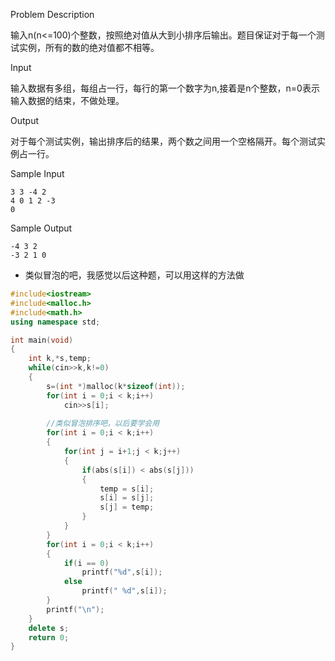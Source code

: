 Problem Description

输入n(n<=100)个整数，按照绝对值从大到小排序后输出。题目保证对于每一个测试实例，所有的数的绝对值都不相等。

 

Input

输入数据有多组，每组占一行，每行的第一个数字为n,接着是n个整数，n=0表示输入数据的结束，不做处理。 

 

Output

对于每个测试实例，输出排序后的结果，两个数之间用一个空格隔开。每个测试实例占一行。

 

Sample Input

```
3 3 -4 2
4 0 1 2 -3
0
```

 

Sample Output

```
-4 3 2
-3 2 1 0
```

- 类似冒泡的吧，我感觉以后这种题，可以用这样的方法做

```c++
#include<iostream>
#include<malloc.h>
#include<math.h> 
using namespace std;

int main(void)
{
	int k,*s,temp;
	while(cin>>k,k!=0)
	{
		s=(int *)malloc(k*sizeof(int));
		for(int i = 0;i < k;i++)
			cin>>s[i];
        
        //类似冒泡排序吧，以后要学会用
		for(int i = 0;i < k;i++)
		{
			for(int j = i+1;j < k;j++)
			{
				if(abs(s[i]) < abs(s[j]))
				{
					temp = s[i];
					s[i] = s[j];
					s[j] = temp;	
				}
			}
		}
		for(int i = 0;i < k;i++)
		{
			if(i == 0)
				printf("%d",s[i]);
			else
				printf(" %d",s[i]);
		}
		printf("\n");
	}
	delete s;
	return 0;
}
```

